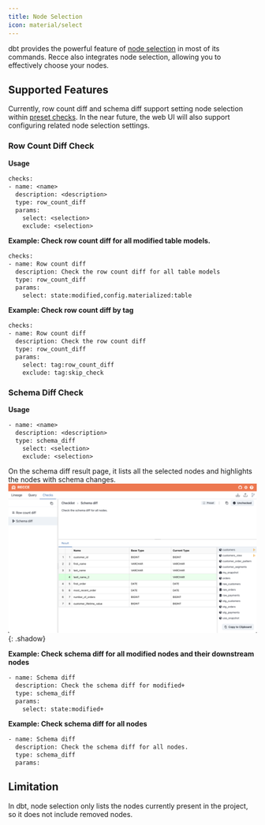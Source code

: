 ```yaml
---
title: Node Selection
icon: material/select
---
```


dbt provides the powerful feature of [node selection](https://docs.getdbt.com/reference/node-selection/syntax) in most of its commands. Recce also integrates node selection, allowing you to effectively choose your nodes.

## Supported Features
Currently, row count diff and schema diff support setting node selection within [preset checks](./preset-checks.md). In the near future, the web UI will also support configuring related node selection settings.


### Row Count Diff Check

**Usage**

```
checks:
- name: <name>
  description: <description>  
  type: row_count_diff
  params:
    select: <selection>
    exclude: <selection>
```

**Example: Check row count diff for all modified table models.**

```
checks:
- name: Row count diff
  description: Check the row count diff for all table models
  type: row_count_diff
  params:
    select: state:modified,config.materialized:table
```

**Example: Check row count diff by tag**

```
checks:
- name: Row count diff
  description: Check the row count diff
  type: row_count_diff
  params:
    select: tag:row_count_diff
    exclude: tag:skip_check
```

### Schema Diff Check


**Usage**
```
- name: <name>
  description: <description>
  type: schema_diff
    select: <selection>
    exclude: <selection>
```

On the schema diff result page, it lists all the selected nodes and highlights the nodes with schema changes.
![schema diff with node selection](../../assets/images/features/schema-diff-node-selection.png){: .shadow}

**Example: Check schema diff for all modified nodes and their downstream nodes**
```
- name: Schema diff
  description: Check the schema diff for modified+
  type: schema_diff
  params:
    select: state:modified+
```

**Example: Check schema diff for all nodes**
```
- name: Schema diff
  description: Check the schema diff for all nodes.
  type: schema_diff
  params:
```

## Limitation
In dbt, node selection only lists the nodes currently present in the project, so it does not include removed nodes.

